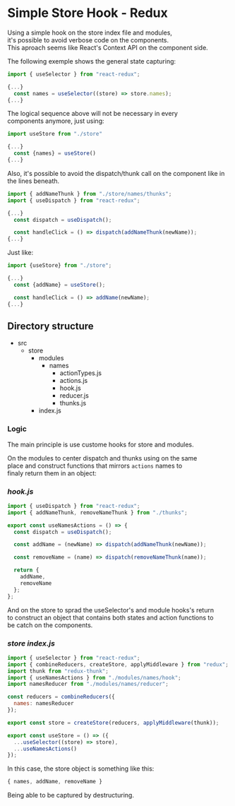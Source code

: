 # Simple Store Hook - Redux

Using a simple hook on the store index file and modules,\
it's possible to avoid verbose code on the components.\
This aproach seems like React's Context API on the component side.

The following exemple shows the general state capturing:

```js
import { useSelector } from "react-redux";

{...}
  const names = useSelector((store) => store.names);
{...}
```

The logical sequence above will not be necessary in every\
components anymore, just using:

```js
import useStore from "./store"

{...}
  const {names} = useStore()
{...}
```

Also, it's possible to avoid the dispatch/thunk call
on the component like in the lines beneath.

```js
import { addNameThunk } from "./store/names/thunks";
import { useDispatch } from "react-redux";

{...}
  const dispatch = useDispatch();

  const handleClick = () => dispatch(addNameThunk(newName));
{...}
```

Just like:

```js
import {useStore} from "./store";

{...}
  const {addName} = useStore();

  const handleClick = () => addName(newName);
{...}
```

## Directory structure

- src
  - store
    - modules
      - names
        - actionTypes.js
        - actions.js
        - hook.js
        - reducer.js
        - thunks.js
    - index.js

### Logic

The main principle is use custome hooks for store and modules.

On the modules to center dispatch and thunks using on the same\
place and construct functions that mirrors `actions` names to\
finaly return them in an object:

### _hook.js_

```js
import { useDispatch } from "react-redux";
import { addNameThunk, removeNameThunk } from "./thunks";

export const useNamesActions = () => {
  const dispatch = useDispatch();

  const addName = (newName) => dispatch(addNameThunk(newName));

  const removeName = (name) => dispatch(removeNameThunk(name));

  return {
    addName,
    removeName
  };
};
```

And on the store to sprad the useSelector's and module hooks's return\
to construct an object that contains both states and action functions to\
be catch on the components.

### _store index.js_

```js
import { useSelector } from "react-redux";
import { combineReducers, createStore, applyMiddleware } from "redux";
import thunk from "redux-thunk";
import { useNamesActions } from "./modules/names/hook";
import namesReducer from "./modules/names/reducer";

const reducers = combineReducers({
  names: namesReducer
});

export const store = createStore(reducers, applyMiddleware(thunk));

export const useStore = () => ({
  ...useSelector((store) => store),
  ...useNamesActions()
});
```

In this case, the store object is something like this:

```js
{ names, addName, removeName }
```

Being able to be captured by destructuring.
